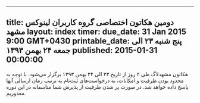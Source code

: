 ----------
title: دومین هکاتون اختصاصی گروه کاربران لینوکس مشهد
layout: index
timer:
  due_date: 31 Jan 2015 9:00 GMT+0430
  printable_date: پنج شنبه ۲۳ الی جمعه ۲۴ بهمن ۱۳۹۳
published: 2015-01-31 00:00:00
----------
هکاتون مشهد‌لاگ طی ۲ روز از تاریخ  ۲۳ الی ۲۴ بهمن ۱۳۹۳ برگزار می‌شود. با توجه به محدود بودن ظرفیت و امکانات، به درخواست‌های ثبت‌نام به ترتیب زمان ارسالی آنها پاسخ داده خواهد شد. در صورت پر شدن ظرفیت از پذیرش شما متاسفانه در این دوره معذوریم.